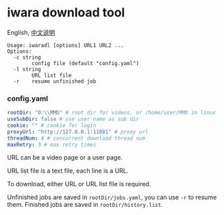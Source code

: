 # iwara download tool
English, [中文说明](readme.zh_CN.md)

```shell
Usage: iwaradl [options] URL1 URL2 ...
Options:
  -c string
        config file (default "config.yaml")
  -l string
        URL list file
  -r    resume unfinished job
```

### config.yaml
```yaml
rootDir: "D:\\MMD" # root dir for videos. or /home/user/MMD in linux
useSubDir: false # use user name as sub dir
cookie: "" # cookie for login
proxyUrl: "http://127.0.0.1:11081" # proxy url
threadNum: 4 # concurrent download thread num
maxRetry: 3 # max retry times
```

URL can be a video page or a user page.

URL list file is a text file, each line is a URL.

To download, either URL or URL list file is required.

Unfinished jobs are saved in `rootDir/jobs.yaml`, you can use `-r` to resume them.
Finished jobs are saved in `rootDir/history.list`.